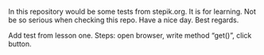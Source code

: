 In this repository would be some tests from stepik.org.
It is for learning.
Not be so serious when checking this repo.
Have a nice day.
Best regards.

Add test from lesson one. Steps: open browser, write method “get()”, click button.
